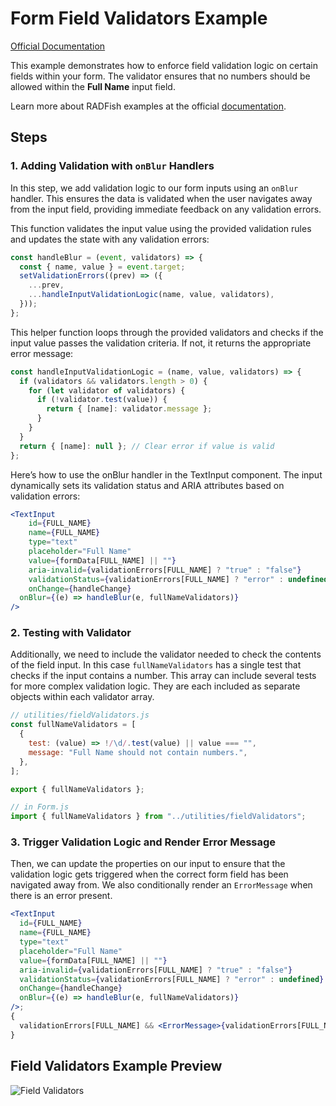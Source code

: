 # Form Field Validators Example

[Official Documentation](https://nmfs-radfish.github.io/radfish/)

This example demonstrates how to enforce field validation logic on certain fields within your form. The validator ensures that no numbers should be allowed within the **Full Name** input field.

Learn more about RADFish examples at the official [documentation](https://nmfs-radfish.github.io/radfish/developer-documentation/examples-and-templates#examples).

## Steps

### 1. Adding Validation with `onBlur` Handlers
In this step, we add validation logic to our form inputs using an `onBlur` handler. This ensures the data is validated when the user navigates away from the input field, providing immediate feedback on any validation errors.

This function validates the input value using the provided validation rules and updates the state with any validation errors:
```jsx
const handleBlur = (event, validators) => {
  const { name, value } = event.target;
  setValidationErrors((prev) => ({
    ...prev,
    ...handleInputValidationLogic(name, value, validators),
  }));
};
```

This helper function loops through the provided validators and checks if the input value passes the validation criteria. If not, it returns the appropriate error message:
```jsx
const handleInputValidationLogic = (name, value, validators) => {
  if (validators && validators.length > 0) {
    for (let validator of validators) {
      if (!validator.test(value)) {
        return { [name]: validator.message };
      }
    }
  }
  return { [name]: null }; // Clear error if value is valid
};
```

Here’s how to use the onBlur handler in the TextInput component. The input dynamically sets its validation status and ARIA attributes based on validation errors:
```jsx
<TextInput
    id={FULL_NAME}
    name={FULL_NAME}
    type="text"
    placeholder="Full Name"
    value={formData[FULL_NAME] || ""}
    aria-invalid={validationErrors[FULL_NAME] ? "true" : "false"}
    validationStatus={validationErrors[FULL_NAME] ? "error" : undefined}
    onChange={handleChange}
  onBlur={(e) => handleBlur(e, fullNameValidators)}
/>
```

### 2. Testing with Validator
Additionally, we need to include the validator needed to check the contents of the field input. In this case `fullNameValidators` has a single test that checks if the input contains a number. This array can include several tests for more complex validation logic. They are each included as separate objects within each validator array.

```jsx
// utilities/fieldValidators.js
const fullNameValidators = [
  {
    test: (value) => !/\d/.test(value) || value === "",
    message: "Full Name should not contain numbers.",
  },
];

export { fullNameValidators };

// in Form.js
import { fullNameValidators } from "../utilities/fieldValidators";
```

### 3. Trigger Validation Logic and Render Error Message
Then, we can update the properties on our input to ensure that the validation logic gets triggered when the correct form field has been navigated away from. We also conditionally render an `ErrorMessage` when there is an error present.

```jsx
<TextInput
  id={FULL_NAME}
  name={FULL_NAME}
  type="text"
  placeholder="Full Name"
  value={formData[FULL_NAME] || ""}
  aria-invalid={validationErrors[FULL_NAME] ? "true" : "false"}
  validationStatus={validationErrors[FULL_NAME] ? "error" : undefined}
  onChange={handleChange}
  onBlur={(e) => handleBlur(e, fullNameValidators)}
/>;
{
  validationErrors[FULL_NAME] && <ErrorMessage>{validationErrors[FULL_NAME]}</ErrorMessage>;
}
```

## Field Validators Example Preview

![Field Validators](./src/assets/field-validators.png)
